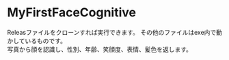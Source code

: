 # MyFirstFaceCognitive
Releasファイルをクローンすれば実行できます。 
その他のファイルはexe内で動かしているものです。  
写真から顔を認識し、性別、年齢、笑顔度、表情、髪色を返します。
